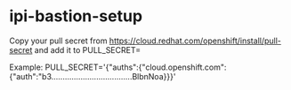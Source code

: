 # ipi-bastion-setup

Copy your pull secret from https://cloud.redhat.com/openshift/install/pull-secret and add it to PULL_SECRET=

Example: 
PULL_SECRET='{"auths":{"cloud.openshift.com":{"auth":"b3....................................BlbnNoa}}}'

